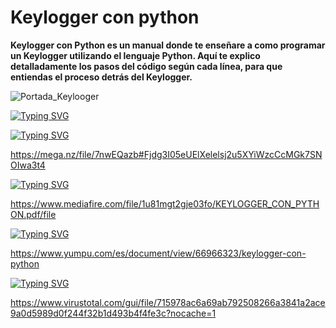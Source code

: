 # Keylogger con python

**Keylogger con Python es un manual donde te enseñare a como programar un Keylogger utilizando el lenguaje Python. Aquí te explico detalladamente los pasos del código según cada línea, para que entiendas el proceso detrás del Keylogger.**

![Portada_Keylooger](https://user-images.githubusercontent.com/97865696/171908995-cf3f5125-c754-4e9a-9631-b06262b4e861.jpg)

[![Typing SVG](https://readme-typing-svg.herokuapp.com?size=21&duration=6000&color=03F700&lines=Descargar%2FDownload)](https://git.io/typing-svg)

[![Typing SVG](https://readme-typing-svg.herokuapp.com?duration=6000&color=FF0000&lines=MEGA%3A)](https://git.io/typing-svg)

https://mega.nz/file/7nwEQazb#Fjdg3I05eUElXelelsj2u5XYiWzcCcMGk7SNOIwa3t4

[![Typing SVG](https://readme-typing-svg.herokuapp.com?duration=6000&color=003EFF&lines=MEDIAFIRE%3A)](https://git.io/typing-svg)

https://www.mediafire.com/file/1u81mgt2gje03fo/KEYLOGGER_CON_PYTHON.pdf/file

[![Typing SVG](https://readme-typing-svg.herokuapp.com?duration=6000&color=FF8F02&lines=LEER+ONLINE%3A)](https://git.io/typing-svg)

https://www.yumpu.com/es/document/view/66966323/keylogger-con-python

[![Typing SVG](https://readme-typing-svg.herokuapp.com?duration=6000&color=FFF400&lines=LIBRE+DE+VIRUS%3A)](https://git.io/typing-svg)

https://www.virustotal.com/gui/file/715978ac6a69ab792508266a3841a2ace9a0d5989d0f244f32b1d493b4f4fe3c?nocache=1

